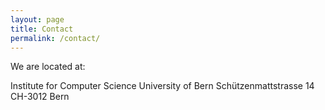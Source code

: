 ```yaml
---
layout: page
title: Contact
permalink: /contact/
---
```


We are located at:

Institute for Computer Science
University of Bern
Schützenmattstrasse 14
CH-3012 Bern
